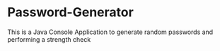 # Password-Generator
This is a Java Console Application to generate random passwords and performing a strength check
